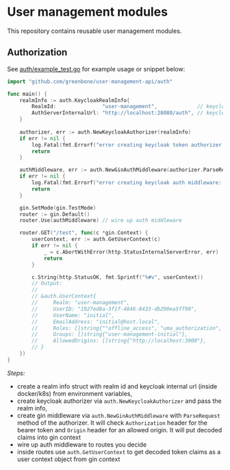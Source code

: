 # User management modules

This repository contains reusable user management modules.

## Authorization

See [auth/example_test.go](auth/example_test.go) for example usage or snippet below:

```go
import "github.com/greenbone/user-management-api/auth"

func main() {
    realmInfo := auth.KeycloakRealmInfo{
        RealmId:               "user-management",             // keycloak realm name
        AuthServerInternalUrl: "http://localhost:28080/auth", // keycloak server internal url
    }
    
    authorizer, err := auth.NewKeycloakAuthorizer(realmInfo)
    if err != nil {
        log.Fatal(fmt.Errorf("error creating keycloak token authorizer: %w", err))
        return
    }

    authMiddleware, err := auth.NewGinAuthMiddleware(authorizer.ParseRequest)
    if err != nil {
        log.Fatal(fmt.Errorf("error creating keycloak auth middleware: %w", err))
        return
    }

    gin.SetMode(gin.TestMode)
    router := gin.Default()
    router.Use(authMiddleware) // wire up auth middleware

    router.GET("/test", func(c *gin.Context) {
        userContext, err := auth.GetUserContext(c)
        if err != nil {
            _ = c.AbortWithError(http.StatusInternalServerError, err)
            return
        }

        c.String(http.StatusOK, fmt.Sprintf("%#v", userContext))
        // Output:
        //
        // &auth.UserContext{
        //     Realm: "user-management", 
        //     UserID: "1927ed8a-3f1f-4846-8433-db290ea5ff90", 
        //     UserName: "initial", 
        //     EmailAddress: "initial@host.local", 
        //     Roles: []string{""offline_access", "uma_authorization", "user", "default-roles-user-management"}, 
        //     Groups: []string{"user-management-initial"}, 
        //     AllowedOrigins: []string{"http://localhost:3000"},
        // }
    })
}
```

*Steps:*

- create a realm info struct with realm id and keycloak internal url (inside docker/k8s) from environment variables,
- create keycloak authorizer via `auth.NewKeycloakAuthorizer` and pass the realm info,
- create gin middleware via `auth.NewGinAuthMiddleware` with `ParseRequest` method of the authorizer. It will check `Authorization` header for the bearer token and `Origin` header for an allowed origin. It will put decoded claims into gin context
- wire up auth middleware to routes you decide
- inside routes use `auth.GetUserContext` to get decoded token claims as a user context object from gin context
